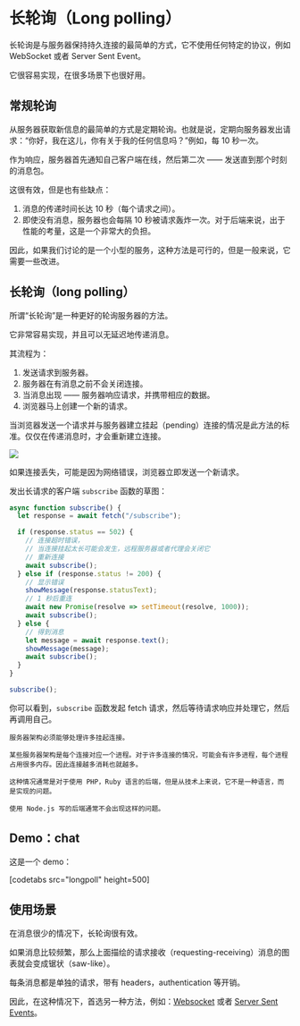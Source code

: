 # 长轮询（Long polling）

长轮询是与服务器保持持久连接的最简单的方式，它不使用任何特定的协议，例如 WebSocket 或者 Server Sent Event。

它很容易实现，在很多场景下也很好用。

## 常规轮询

从服务器获取新信息的最简单的方式是定期轮询。也就是说，定期向服务器发出请求：“你好，我在这儿，你有关于我的任何信息吗？”例如，每 10 秒一次。



作为响应，服务器首先通知自己客户端在线，然后第二次 —— 发送直到那个时刻的消息包。

这很有效，但是也有些缺点：
1. 消息的传递时间长达 10 秒（每个请求之间）。
2. 即使没有消息，服务器也会每隔 10 秒被请求轰炸一次。对于后端来说，出于性能的考量，这是一个非常大的负担。

因此，如果我们讨论的是一个小型的服务，这种方法是可行的，但是一般来说，它需要一些改进。

## 长轮询（long polling）

所谓“长轮询”是一种更好的轮询服务器的方法。

它非常容易实现，并且可以无延迟地传递消息。

其流程为：

1. 发送请求到服务器。
2. 服务器在有消息之前不会关闭连接。
3. 当消息出现 —— 服务器响应请求，并携带相应的数据。
4. 浏览器马上创建一个新的请求。

当浏览器发送一个请求并与服务器建立挂起（pending）连接的情况是此方法的标准。仅仅在传递消息时，才会重新建立连接。

![](long-polling.svg)

如果连接丢失，可能是因为网络错误，浏览器立即发送一个新请求。

发出长请求的客户端 `subscribe` 函数的草图：

```js
async function subscribe() {
  let response = await fetch("/subscribe");

  if (response.status == 502) {
    // 连接超时错误，
    // 当连接挂起太长可能会发生，远程服务器或者代理会关闭它
    // 重新连接
    await subscribe();
  } else if (response.status != 200) {
    // 显示错误
    showMessage(response.statusText);
    // 1 秒后重连
    await new Promise(resolve => setTimeout(resolve, 1000));
    await subscribe();
  } else {
    // 得到消息
    let message = await response.text();
    showMessage(message);
    await subscribe();
  }
}

subscribe();
```

你可以看到，`subscribe` 函数发起 fetch 请求，然后等待请求响应并处理它，然后再调用自己。

```warn header="对于许多的挂起连接，服务器也应该能够很好的处理"
服务器架构必须能够处理许多挂起连接。

某些服务器架构是每个连接对应一个进程。对于许多连接的情况，可能会有许多进程，每个进程占用很多内存。因此连接越多消耗也就越多。

这种情况通常是对于使用 PHP，Ruby 语言的后端，但是从技术上来说，它不是一种语言，而是实现的问题。

使用 Node.js 写的后端通常不会出现这样的问题。
```

## Demo：chat

这是一个 demo：

[codetabs src="longpoll" height=500]

## 使用场景

在消息很少的情况下，长轮询很有效。

如果消息比较频繁，那么上面描绘的请求接收（requesting-receiving）消息的图表就会变成锯状（saw-like）。

每条消息都是单独的请求，带有 headers，authentication 等开销。

因此，在这种情况下，首选另一种方法，例如：[Websocket](info:websocket) 或者 [Server Sent Events](info:server-sent-events)。
